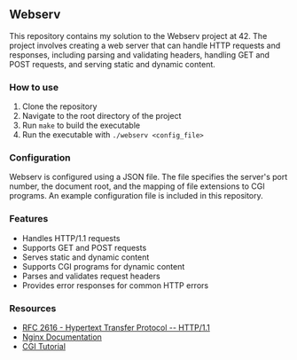 ## Webserv

This repository contains my solution to the Webserv project at 42. The project involves creating a web server that can handle HTTP requests and responses, including parsing and validating headers, handling GET and POST requests, and serving static and dynamic content.

### How to use

1. Clone the repository
2. Navigate to the root directory of the project
3. Run `make` to build the executable
4. Run the executable with `./webserv <config_file>`

### Configuration

Webserv is configured using a JSON file. The file specifies the server's port number, the document root, and the mapping of file extensions to CGI programs. An example configuration file is included in this repository.

### Features

- Handles HTTP/1.1 requests
- Supports GET and POST requests
- Serves static and dynamic content
- Supports CGI programs for dynamic content
- Parses and validates request headers
- Provides error responses for common HTTP errors

### Resources

- [RFC 2616 - Hypertext Transfer Protocol -- HTTP/1.1](https://tools.ietf.org/html/rfc2616)
- [Nginx Documentation](https://nginx.org/en/docs/)
- [CGI Tutorial](https://www.tutorialspoint.com/cgi/index.htm)
